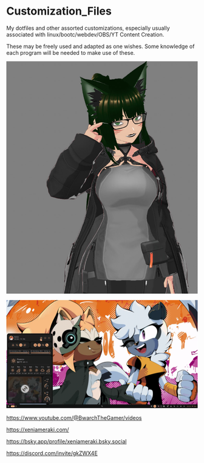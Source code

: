 # Customization_Files
My dotfiles and other assorted customizations, especially usually associated with linux/bootc/webdev/OBS/YT Content Creation.

These may be freely used and adapted as one wishes. Some knowledge of each program will be needed to make use of these.

![An Example shot of my vtuber model](/Vroids-VtuberModels/Example.jpg)

![Noctalia](/Noctalia/Example.png)

https://www.youtube.com/@BwarchTheGamer/videos


https://xeniameraki.com/


https://bsky.app/profile/xeniameraki.bsky.social


https://discord.com/invite/gkZWX4E
